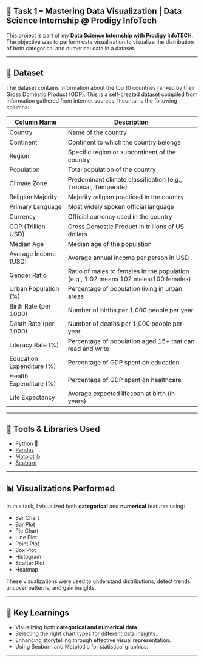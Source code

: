 ## 📌 Task 1 – Mastering Data Visualization | Data Science Internship @ Prodigy InfoTech

This project is part of my **Data Science Internship with Prodigy InfoTECH**.  
The objective was to perform data visualization to visualize the distribution of both categorical and numerical data in a dataset.

---

## 📁 Dataset

The dataset contains information about the top 10 countries ranked by their Gross Domestic Product (GDP). 
This is a self-created dataset compiled from information gathered from internet sources. It contains the following columns:

| Column Name                 | Description                                                                          |
| --------------------------- | ------------------------------------------------------------------------------------ |
| Country                     | Name of the country                                                                  |
| Continent                   | Continent to which the country belongs                                               |
| Region                      | Specific region or subcontinent of the country                                       |
| Population                  | Total population of the country                                                      |
| Climate Zone                | Predominant climate classification (e.g., Tropical, Temperate)                       |
| Religion Majority           | Majority religion practiced in the country                                           |
| Primary Language            | Most widely spoken official language                                                 |
| Currency                    | Official currency used in the country                                                |
| GDP (Trillion USD)          | Gross Domestic Product in trillions of US dollars                                    |
| Median Age                  | Median age of the population                                                         |
| Average Income (USD)        | Average annual income per person in USD                                              |
| Gender Ratio                | Ratio of males to females in the population (e.g., 1.02 means 102 males/100 females) |
| Urban Population (%)        | Percentage of population living in urban areas                                       |
| Birth Rate (per 1000)       | Number of births per 1,000 people per year                                           |
| Death Rate (per 1000)       | Number of deaths per 1,000 people per year                                           |
| Literacy Rate (%)           | Percentage of population aged 15+ that can read and write                            |
| Education Expenditure (%)   | Percentage of GDP spent on education                                                 |
| Health Expenditure (%)      | Percentage of GDP spent on healthcare                                                |
| Life Expectancy             | Average expected lifespan at birth (in years)                                        |

---

## 🔧 Tools & Libraries Used

- Python 🐍
- [Pandas](https://pandas.pydata.org/)
- [Matplotlib](https://matplotlib.org/)
- [Seaborn](https://seaborn.pydata.org/)

---

## 📊 Visualizations Performed

In this task, I visualized both **categorical** and **numerical** features using:

- Bar Chart
- Bar Plot
- Pie Chart
- Line Plot
- Point Plot
- Box Plot
- Histogram
- Scatter Plot
- Heatmap

These visualizations were used to understand distributions, detect trends, uncover patterns, and gain insights.

---

## 🧠 Key Learnings

- Visualizing both **categorical and numerical data**
- Selecting the right chart types for different data insights.
- Enhancing storytelling through effective visual representation.
- Using Seaborn and Matplotlib for statistical graphics.

---

